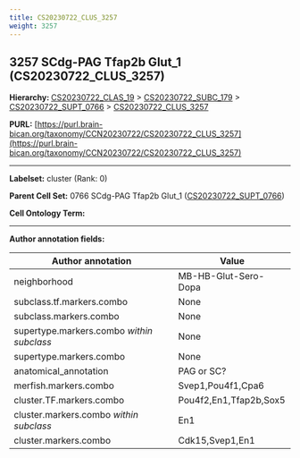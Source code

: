 ```yaml
---
title: CS20230722_CLUS_3257
weight: 3257
---
```

## 3257 SCdg-PAG Tfap2b Glut_1 (CS20230722_CLUS_3257)
<b>Hierarchy: </b>
[CS20230722_CLAS_19](../CS20230722_CLAS_19) >
[CS20230722_SUBC_179](../CS20230722_SUBC_179) >
[CS20230722_SUPT_0766](../CS20230722_SUPT_0766) >
[CS20230722_CLUS_3257](../CS20230722_CLUS_3257)

**PURL:** [https://purl.brain-bican.org/taxonomy/CCN20230722/CS20230722_CLUS_3257](https://purl.brain-bican.org/taxonomy/CCN20230722/CS20230722_CLUS_3257)

---


**Labelset:** cluster (Rank: 0)

**Parent Cell Set:** 0766 SCdg-PAG Tfap2b Glut_1 ([CS20230722_SUPT_0766](../CS20230722_SUPT_0766))



**Cell Ontology Term:** 

[MARKER GENES.]: #


---

[TRANSFERRED ANNOTATIONS.]: #


[AUTHOR ANNOTATION FIELDS.]: #


**Author annotation fields:**

| Author annotation | Value |
|-------------------|-------|
|neighborhood|MB-HB-Glut-Sero-Dopa|
|subclass.tf.markers.combo|None|
|subclass.markers.combo|None|
|supertype.markers.combo _within subclass_|None|
|supertype.markers.combo|None|
|anatomical_annotation|PAG or SC?|
|merfish.markers.combo|Svep1,Pou4f1,Cpa6|
|cluster.TF.markers.combo|Pou4f2,En1,Tfap2b,Sox5|
|cluster.markers.combo _within subclass_|En1|
|cluster.markers.combo|Cdk15,Svep1,En1|
